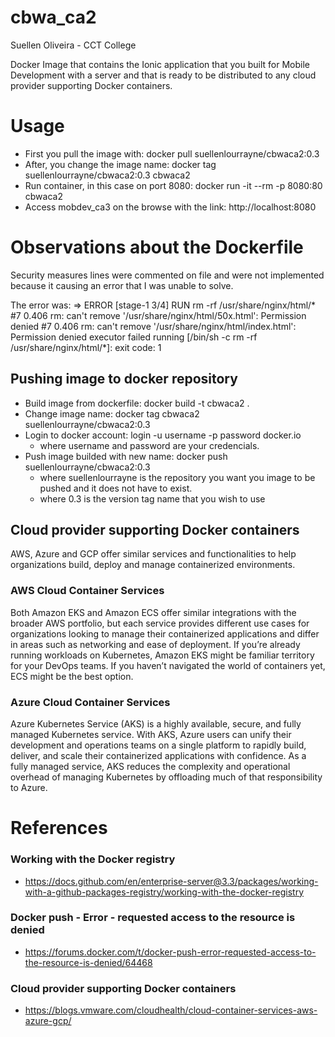 # cbwa_ca2
Suellen Oliveira - CCT College

Docker Image that contains the Ionic application that you built for Mobile Development with a server and that is ready to be distributed to any cloud provider supporting Docker containers.

# Usage
- First you pull the image with: docker pull suellenlourrayne/cbwaca2:0.3
- After, you change the image name: docker tag suellenlourrayne/cbwaca2:0.3 cbwaca2
- Run container, in this case on port 8080: docker run -it --rm -p 8080:80 cbwaca2
- Access mobdev_ca3 on the browse with the link: http://localhost:8080

# Observations about the Dockerfile
Security measures lines were commented on file and were not implemented because it causing an error that I was unable to solve.

The error was:
 => ERROR [stage-1 3/4] RUN rm -rf /usr/share/nginx/html/*
 #7 0.406 rm: can't remove '/usr/share/nginx/html/50x.html': Permission denied
 #7 0.406 rm: can't remove '/usr/share/nginx/html/index.html': Permission denied
 executor failed running [/bin/sh -c rm -rf /usr/share/nginx/html/*]: exit code: 1

## Pushing image to docker repository
- Build image from dockerfile: docker build -t cbwaca2 .
- Change image name: docker tag cbwaca2 suellenlourrayne/cbwaca2:0.3 
- Login to docker account: login -u username -p password docker.io 
    * where username and password are your credencials.
- Push image builded with new name: docker push suellenlourrayne/cbwaca2:0.3
    * where suellenlourrayne is the repository you want you image to be pushed and it does not have to exist. 
    * where 0.3 is the version tag name that you wish to use

## Cloud provider supporting Docker containers
AWS, Azure and GCP offer similar services and functionalities to help organizations build, deploy and manage containerized environments.

### AWS Cloud Container Services
Both Amazon EKS and Amazon ECS offer similar integrations with the broader AWS portfolio, but each service provides different use cases for organizations looking to manage their containerized applications and differ in areas such as networking and ease of deployment. If you’re already running workloads on Kubernetes, Amazon EKS might be familiar territory for your DevOps teams. If you haven’t navigated the world of containers yet, ECS might be the best option. 

### Azure Cloud Container Services
Azure Kubernetes Service (AKS) is a highly available, secure, and fully managed Kubernetes service. With AKS, Azure users can unify their development and operations teams on a single platform to rapidly build, deliver, and scale their containerized applications with confidence. As a fully managed service, AKS reduces the complexity and operational overhead of managing Kubernetes by offloading much of that responsibility to Azure.

# References
### Working with the Docker registry
- https://docs.github.com/en/enterprise-server@3.3/packages/working-with-a-github-packages-registry/working-with-the-docker-registry
### Docker push - Error - requested access to the resource is denied
- https://forums.docker.com/t/docker-push-error-requested-access-to-the-resource-is-denied/64468
### Cloud provider supporting Docker containers
- https://blogs.vmware.com/cloudhealth/cloud-container-services-aws-azure-gcp/
